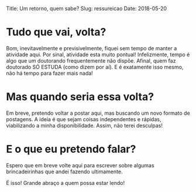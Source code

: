 Title: Um retorno, quem sabe?
Slug: ressureicao
Date: 2018-05-20

# Tudo que vai, volta?

Bom, inevitavelmente e previsivelmente, fiquei sem tempo de manter a atividade aqui. Por sinal, atividade esta muito pontual!
Infelizmente, tempo é algo que um doutorando frequentemente não dispõe. Afinal, quem faz doutorado SÓ ESTUDA (como dizem por aí). E é exatamente isso mesmo,
não há tempo para fazer mais nada!

# Mas quando seria essa volta?

Em breve, pretendo voltar a postar aqui, mas buscando um novo formato de postagens. A ideia é que sejam coisas independentes e rápidas, viabilizando a minha disponibilidade.
Assim, não terei desculpas!

# E o que eu pretendo falar?

Espero que em breve volte aqui para escrever sobre algumas brincadeirinhas que andei fazendo ultimamente.

É isso! Grande abraço a quem possa estar lendo!
